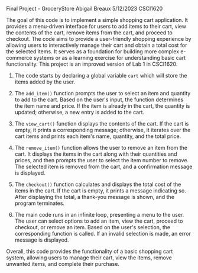 Final Project - GroceryStore
Abigail Breaux
5/12/2023
CSCI1620

The goal of this code is to implement a simple shopping cart application. It provides a menu-driven interface for users to add items to their cart, view the contents of the cart, remove items from the cart, and proceed to checkout. The code aims to provide a user-friendly shopping experience by allowing users to interactively manage their cart and obtain a total cost for the selected items. It serves as a foundation for building more complex e-commerce systems or as a learning exercise for understanding basic cart functionality. This project is an improved version of Lab 1 in CSCI1620. 

1. The code starts by declaring a global variable `cart` which will store the items added by the user.

2. The `add_item()` function prompts the user to select an item and quantity to add to the cart. Based on the user's input, the function determines the item name and price. If the item is already in the cart, the quantity is updated; otherwise, a new entry is added to the cart.

3. The `view_cart()` function displays the contents of the cart. If the cart is empty, it prints a corresponding message; otherwise, it iterates over the cart items and prints each item's name, quantity, and the total price.

4. The `remove_item()` function allows the user to remove an item from the cart. It displays the items in the cart along with their quantities and prices, and then prompts the user to select the item number to remove. The selected item is removed from the cart, and a confirmation message is displayed.

5. The `checkout()` function calculates and displays the total cost of the items in the cart. If the cart is empty, it prints a message indicating so. After displaying the total, a thank-you message is shown, and the program terminates.

6. The main code runs in an infinite loop, presenting a menu to the user. The user can select options to add an item, view the cart, proceed to checkout, or remove an item. Based on the user's selection, the corresponding function is called. If an invalid selection is made, an error message is displayed.

Overall, this code provides the functionality of a basic shopping cart system, allowing users to manage their cart, view the items, remove unwanted items, and complete their purchase.
